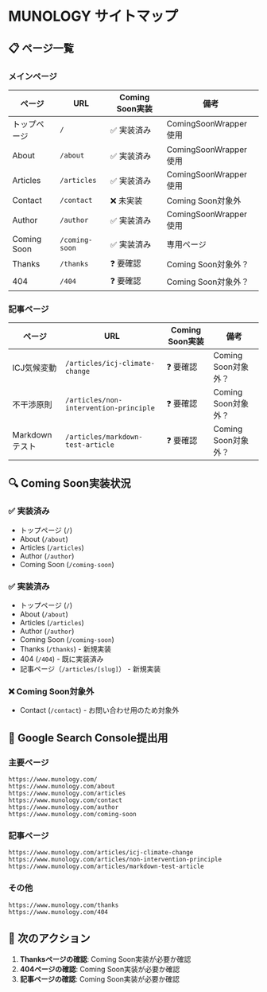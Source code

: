 # MUNOLOGY サイトマップ

## 📋 ページ一覧

### **メインページ**
| ページ | URL | Coming Soon実装 | 備考 |
|--------|-----|-----------------|------|
| トップページ | `/` | ✅ 実装済み | ComingSoonWrapper使用 |
| About | `/about` | ✅ 実装済み | ComingSoonWrapper使用 |
| Articles | `/articles` | ✅ 実装済み | ComingSoonWrapper使用 |
| Contact | `/contact` | ❌ 未実装 | Coming Soon対象外 |
| Author | `/author` | ✅ 実装済み | ComingSoonWrapper使用 |
| Coming Soon | `/coming-soon` | ✅ 実装済み | 専用ページ |
| Thanks | `/thanks` | ❓ 要確認 | Coming Soon対象外？ |
| 404 | `/404` | ❓ 要確認 | Coming Soon対象外？ |

### **記事ページ**
| ページ | URL | Coming Soon実装 | 備考 |
|--------|-----|-----------------|------|
| ICJ気候変動 | `/articles/icj-climate-change` | ❓ 要確認 | Coming Soon対象外？ |
| 不干渉原則 | `/articles/non-intervention-principle` | ❓ 要確認 | Coming Soon対象外？ |
| Markdownテスト | `/articles/markdown-test-article` | ❓ 要確認 | Coming Soon対象外？ |

## 🔍 Coming Soon実装状況

### **✅ 実装済み**
- トップページ (`/`)
- About (`/about`)
- Articles (`/articles`)
- Author (`/author`)
- Coming Soon (`/coming-soon`)

### **✅ 実装済み**
- トップページ (`/`)
- About (`/about`)
- Articles (`/articles`)
- Author (`/author`)
- Coming Soon (`/coming-soon`)
- Thanks (`/thanks`) - 新規実装
- 404 (`/404`) - 既に実装済み
- 記事ページ（`/articles/[slug]`） - 新規実装

### **❌ Coming Soon対象外**
- Contact (`/contact`) - お問い合わせ用のため対象外

## 📝 Google Search Console提出用

### **主要ページ**
```
https://www.munology.com/
https://www.munology.com/about
https://www.munology.com/articles
https://www.munology.com/contact
https://www.munology.com/author
https://www.munology.com/coming-soon
```

### **記事ページ**
```
https://www.munology.com/articles/icj-climate-change
https://www.munology.com/articles/non-intervention-principle
https://www.munology.com/articles/markdown-test-article
```

### **その他**
```
https://www.munology.com/thanks
https://www.munology.com/404
```

## 🎯 次のアクション

1. **Thanksページの確認**: Coming Soon実装が必要か確認
2. **404ページの確認**: Coming Soon実装が必要か確認
3. **記事ページの確認**: Coming Soon実装が必要か確認 